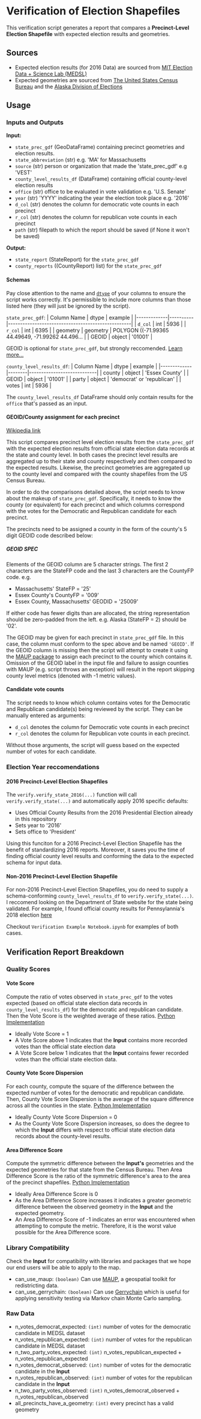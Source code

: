 # Verification of Election Shapefiles

This verification script generates a report that compares a **Precinct-Level Election Shapefile** with expected election results and geometries.

## Sources

* Expected election results (for 2016 Data) are sourced from [MIT Election Data + Science Lab (MEDSL)](https://electionlab.mit.edu/data)
* Expected geometries are sourced from [The United States Census Bureau](https://www.census.gov/) and the [Alaska Division of Elections](http://www.elections.alaska.gov/doc/info/2013-HD-ProclamationPlan.zip)

## Usage

### Inputs and Outputs

**Input:**

* `state_prec_gdf` (GeoDataFrame) containing precinct geometries and election results.
* `state_abbreviation` (str) e.g. 'MA' for Massachusetts
* `source` (str) person or organization that made the 'state_prec_gdf' e.g 'VEST'
* `county_level_results_df` (DataFrame) containing official county-level election results
* `office` (str) office to be evaluated in vote validation e.g. 'U.S. Senate'
* `year` (str) 'YYYY' indicating the year the election took place e.g. '2016'
* `d_col` (str) denotes the column for democratic vote counts in each precinct
* `r_col` (str) denotes the column for republican vote counts in each precinct
* `path` (str) filepath to which the report should be saved (if None it won't be saved)

**Output:**

* `state_report` (StateReport) for the `state_prec_gdf`
* `county_reports` ((CountyReport) list) for the `state_prec_gdf`

#### Schemas

Pay close attention to the name and [`dtype`](https://numpy.org/doc/stable/reference/generated/numpy.dtype.html) of your columns to ensure the script works correctly. It's permissible to include more columns than those listed here (they will just be ignored by the script).

`state_prec_gdf`:
| Column Name | dtype    | example                                           |
|-------------|----------|---------------------------------------------------|
| `d_col`     | int      | 5936                                              |
| `r_col`     | int      | 6395                                              |
| geometry    | geometry | POLYGON ((-71.99365 44.49649, -71.99262 44.496... |
| GEOID       | object   | '01001'                                           |

GEOID is optional for `state_prec_gdf`, but strongly reccomended. [Learn more...](https://github.com/OpenPrecincts/verification#geoid-county-assignment-for-each-precinct)

`county_level_results_df`:
| Column Name | dtype  | example                    |
|-------------|--------|----------------------------|
| county      | object | 'Essex County'             |
| GEOID       | object | '01001'                    |
| party       | object | 'democrat' or 'republican' |
| votes       | int    | 5936                       |

The `county_level_results_df` DataFrame should only contain results for the `office` that's passed as an input.

#### GEOID/County assignment for each precinct

[Wikipedia link](https://en.wikipedia.org/wiki/FIPS_county_code)

This script compares precinct level election results from the `state_prec_gdf` with the expected election results from official state election data records at the state and county level. In both cases the precinct level results are aggregated up to their state and county respectively and then compared to the expected results. Likewise, the precinct geometries are aggregated up to the county level and compared with the county shapefiles from the US Census Bureau.

In order to do the comparisons detailed above, the script needs to know about the makeup of `state_prec_gdf`. Specifically, it needs to know the county (or equivalent) for each precinct and which columns correspond with the votes for the Democratic and Republican candidate for each precinct.

The precincts need to be assigned a county in the form of the county's 5 digit GEOID code described below:

##### GEOID SPEC

Elements of the GEOID column are 5 character strings. The first 2 characters
are the StateFP code and the last 3 characters are the CountyFP code. e.g.

* Massachusetts' StateFP = '25'
* Essex County's CountyFP = '009'
* Essex County, Massachusetts' GEODID = '25009'

If either code has fewer digits than are allocated, the string representation should
be zero-padded from the left. e.g. Alaska (StateFP = 2) should be '02'.

The GEOID may be given for each precinct in `state_prec_gdf` file. In this case, the column must conform to the spec above and be named `'GEOID'`. If the GEOID column is missing then the script will attempt to create it using the [MAUP package](https://github.com/mggg/maup#assigning-precincts-to-districts) to assign each precinct to the county which contains it. Omission of the GEOID label in the input file and failure to assign counties with MAUP (e.g. script throws an exception) will result in the report skipping county level metrics (denoted with -1 metric values).

#### Candidate vote counts

The script needs to know which column contains votes for the Democratic and Republican candidate(s) being reviewed by the script. They can be manually entered as arguments:

* `d_col` denotes the column for Democratic vote counts in each precinct
* `r_col` denotes the column for Republican vote counts in each precinct.

Without those arguments, the script will guess based on the expected number of votes for each candidate.

### Election Year reccomendations

#### 2016 Precinct-Level Election Shapefiles

The `verify.verify_state_2016(...)` function will call `verify.verify_state(...)` and automatically apply 2016 specific defaults:

* Uses Official County Results from the 2016 Presidential Election already in this repository
* Sets year to '2016'
* Sets office to 'President'

Using this funciton for a 2016 Precinct-Level Election Shapefile has the benefit of standardizing 2016 reports. Moreover, it saves you the time of finding official county level results and conforming the data to the expected schema for input data.

#### Non-2016 Precinct-Level Election Shapefile

For non-2016 Precinct-Level Election Shapefiles, you do need to supply a schema-conforming `county_level_results_df` to `verify.verify_state(...)`. I reccomend looking on the Department of State website for the state being validated. For example, I found official county results for Pennsylannia's 2018 election [here](https://electionreturns.pa.gov/)

Checkout `Verification Example Notebook.ipynb` for examples of both cases.

## Verification Report Breakdown

### Quality Scores

#### Vote Score

Compute the ratio of votes observed in `state_prec_gdf` to the votes expected (based on official state election data records in `county_level_results_df`) for the democratic and republican candidate. Then the Vote Score is the weighted average of these ratios. [Python Implementation](https://github.com/OpenPrecincts/verification/blob/c038afe26d17ca255128fee43d06e7a377f7f053/verify.py#L74)

* Ideally Vote Score = 1
* A Vote Score above 1 indicates that the **Input** contains more recorded votes than the official state election data
* A Vote Score below 1 indicates that the **Input** contains fewer recorded votes than the official state election data.

#### County Vote Score Dispersion

For each county, compute the square of the difference between the expected number of votes for the democratic and republican candidate. Then, County Vote Score Dispersion is the average of the square difference across all the counties in the state. [Python Implementation](https://github.com/OpenPrecincts/verification/blob/c038afe26d17ca255128fee43d06e7a377f7f053/verify.py#L452)

* Ideally County Vote Score Dispersion = 0
* As the County Vote Score Dispersion increases, so does the degree to which the **Input** differs with respect to official state election data records about the county-level results.

#### Area Difference Score

Compute the symmetric difference between the **Input's** geometries and the expected geometries for that state from the Census Bureau. Then Area Difference Score is the ratio of the symmetric difference's area to the area of the precinct shapefiles. [Python Implementation](https://github.com/OpenPrecincts/verification/blob/c038afe26d17ca255128fee43d06e7a377f7f053/verify.py#L185)

* Ideally Area Difference Score is 0
* As the Area Difference Score increases it indicates a greater geometric difference between the observed geometry in the **Input** and the expected geometry.
* An Area Difference Score of -1 indicates an error was encountered when attempting to compute the metric. Therefore, it is the worst value possible for the Area Difference score. 

### Library Compatibility

Check the **Input** for compatibility with libraries and packages that we hope our end users will be able to apply to the map.

* can_use_maup: `(boolean)` Can use [MAUP](https://github.com/mggg/maup), a geospatial toolkit for redistricting data.
* can_use_gerrychain: `(boolean)` Can use [Gerrychain](https://github.com/mggg/GerryChain) which is useful for applying sensitivity testing via Markov chain Monte Carlo sampling.

### Raw Data

* n_votes_democrat_expected: `(int)` number of votes for the democratic candidate in MEDSL dataset
* n_votes_republican_expected: `(int)` number of votes for the republican candidate in MEDSL dataset
* n_two_party_votes_expected: `(int)` n_votes_republican_expected + n_votes_republican_expected
* n_votes_democrat_observed: `(int)`  number of votes for the democratic candidate in the **Input**
* n_votes_republican_observed: `(int)`  number of votes for the republican candidate in the **Input**
* n_two_party_votes_observed: `(int)`  n_votes_democrat_observed + n_votes_republican_observed
* all_precincts_have_a_geometry: `(int)`  every precinct has a valid geometry

